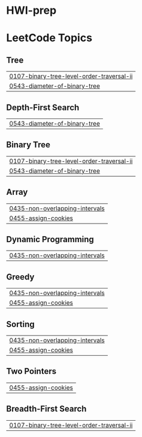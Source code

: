 # HWI-prep
<!---LeetCode Topics Start-->
# LeetCode Topics
## Tree
|  |
| ------- |
| [0107-binary-tree-level-order-traversal-ii](https://github.com/HarshitKumarhk/HWI-prep/tree/master/0107-binary-tree-level-order-traversal-ii) |
| [0543-diameter-of-binary-tree](https://github.com/HarshitKumarhk/HWI-prep/tree/master/0543-diameter-of-binary-tree) |
## Depth-First Search
|  |
| ------- |
| [0543-diameter-of-binary-tree](https://github.com/HarshitKumarhk/HWI-prep/tree/master/0543-diameter-of-binary-tree) |
## Binary Tree
|  |
| ------- |
| [0107-binary-tree-level-order-traversal-ii](https://github.com/HarshitKumarhk/HWI-prep/tree/master/0107-binary-tree-level-order-traversal-ii) |
| [0543-diameter-of-binary-tree](https://github.com/HarshitKumarhk/HWI-prep/tree/master/0543-diameter-of-binary-tree) |
## Array
|  |
| ------- |
| [0435-non-overlapping-intervals](https://github.com/HarshitKumarhk/HWI-prep/tree/master/0435-non-overlapping-intervals) |
| [0455-assign-cookies](https://github.com/HarshitKumarhk/HWI-prep/tree/master/0455-assign-cookies) |
## Dynamic Programming
|  |
| ------- |
| [0435-non-overlapping-intervals](https://github.com/HarshitKumarhk/HWI-prep/tree/master/0435-non-overlapping-intervals) |
## Greedy
|  |
| ------- |
| [0435-non-overlapping-intervals](https://github.com/HarshitKumarhk/HWI-prep/tree/master/0435-non-overlapping-intervals) |
| [0455-assign-cookies](https://github.com/HarshitKumarhk/HWI-prep/tree/master/0455-assign-cookies) |
## Sorting
|  |
| ------- |
| [0435-non-overlapping-intervals](https://github.com/HarshitKumarhk/HWI-prep/tree/master/0435-non-overlapping-intervals) |
| [0455-assign-cookies](https://github.com/HarshitKumarhk/HWI-prep/tree/master/0455-assign-cookies) |
## Two Pointers
|  |
| ------- |
| [0455-assign-cookies](https://github.com/HarshitKumarhk/HWI-prep/tree/master/0455-assign-cookies) |
## Breadth-First Search
|  |
| ------- |
| [0107-binary-tree-level-order-traversal-ii](https://github.com/HarshitKumarhk/HWI-prep/tree/master/0107-binary-tree-level-order-traversal-ii) |
<!---LeetCode Topics End-->